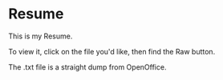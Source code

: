 Resume
======

This is my Resume.

To view it, click on the file you'd like, then find the Raw button.

The .txt file is a straight dump from OpenOffice. 
